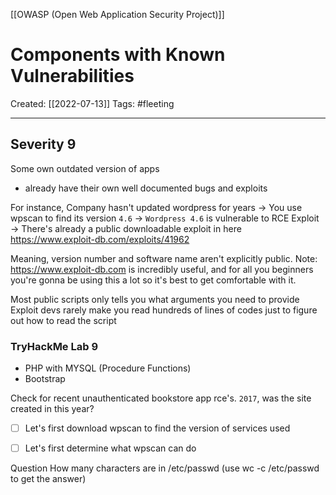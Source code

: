 [[OWASP (Open Web Application Security Project)]]


# Components with Known Vulnerabilities
Created:  [[2022-07-13]]
Tags: #fleeting 

---
## Severity 9

Some own outdated version of apps
- already have their own well documented bugs and exploits

For instance, 
Company hasn't updated wordpress for years
-> You use wpscan to find its version `4.6`
-> `Wordpress 4.6` is vulnerable to RCE Exploit
-> There's already a public downloadable exploit in here https://www.exploit-db.com/exploits/41962 


Meaning, version number and software name aren't explicitly public. 
Note: https://www.exploit-db.com is incredibly useful, and for all you beginners you're gonna be using this a lot so it's best to get comfortable with it. 


Most public scripts only tells you what arguments you need to provide
Exploit devs rarely make you read hundreds of lines of codes just to figure out how to read the script



### TryHackMe Lab 9
- PHP with MYSQL (Procedure Functions)
- Bootstrap

Check for recent unauthenticated bookstore app rce's.
`2017`, was the site created in this year?

- [ ] Let's first download wpscan to find the version of services used
- [ ] Let's first determine what wpscan can do



Question
How many characters are in /etc/passwd (use wc -c /etc/passwd to get the answer)





